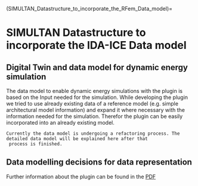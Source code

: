 (SIMULTAN_Datastructure_to_incorporate_the_RFem_Data_model)=

# SIMULTAN Datastructure to incorporate the IDA-ICE Data model

## Digital Twin and data model for dynamic energy simulation

The data model to enable dynamic energy simulations with the plugin is based on the Input needed for the simulation.
While developing the plugin we tried to use already existing data of a reference model (e.g. simple architectural model
information) and expand it where necessary with the information needed for the simulation. Therefor the plugin can be
easily incorporated into an already existing model.

```{warning}
Currently the data model is undergoing a refactoring process. The detailed data model will be explained here after that
 process is finished.
```

## Data modelling decisions for data representation
  
  Further information about the plugin can be found in the [PDF](files/development-of-plugins-for-seamless-integration-of.pdf) <!-- erfolgereich hinzugefügt!-->